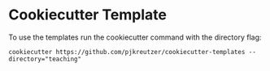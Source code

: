 # Cookiecutter Template

To use the templates run the cookiecutter command with the directory flag:

```
cookiecutter https://github.com/pjkreutzer/cookiecutter-templates --directory="teaching"
```
